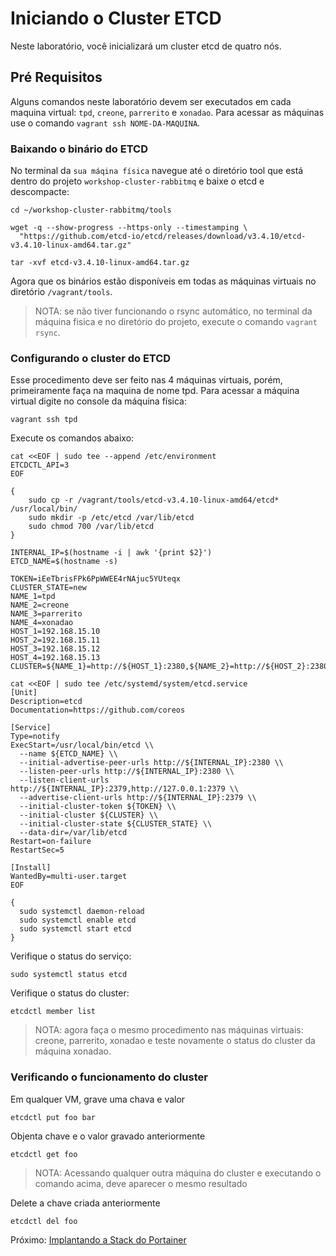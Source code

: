 # Iniciando o Cluster ETCD

Neste laboratório, você inicializará um cluster etcd de quatro nós.

## Pré Requisitos

Alguns comandos neste laboratório devem ser executados em cada maquina virtual: `tpd`, `creone`, `parrerito` e `xonadao`. Para acessar as máquinas use o comando `vagrant ssh NOME-DA-MAQUINA`.


### Baixando o binário do ETCD

No terminal da `sua máqina física` navegue até o diretório tool que está dentro do projeto `workshop-cluster-rabbitmq` e baixe o etcd e descompacte:

```
cd ~/workshop-cluster-rabbitmq/tools

wget -q --show-progress --https-only --timestamping \
  "https://github.com/etcd-io/etcd/releases/download/v3.4.10/etcd-v3.4.10-linux-amd64.tar.gz"

tar -xvf etcd-v3.4.10-linux-amd64.tar.gz  
```

Agora que os binários estão disponíveis em todas as máquinas virtuais no diretório `/vagrant/tools`.

> NOTA: se não tiver funcionando o rsync automático, no terminal da máquina fisica e no diretório do projeto, execute o comando `vagrant rsync`.


### Configurando o cluster do ETCD

Esse procedimento deve ser feito nas 4 máquinas virtuais, porém, primeiramente faça na maquina de nome tpd.
Para acessar a máquina virtual digite no console da máquina física:

```
vagrant ssh tpd
```


Execute os comandos abaixo:

```
cat <<EOF | sudo tee --append /etc/environment
ETCDCTL_API=3 
EOF

{
    sudo cp -r /vagrant/tools/etcd-v3.4.10-linux-amd64/etcd* /usr/local/bin/
    sudo mkdir -p /etc/etcd /var/lib/etcd
    sudo chmod 700 /var/lib/etcd
}

INTERNAL_IP=$(hostname -i | awk '{print $2}')
ETCD_NAME=$(hostname -s)

TOKEN=iEeTbrisFPk6PpWWEE4rNAjuc5YUteqx
CLUSTER_STATE=new
NAME_1=tpd
NAME_2=creone
NAME_3=parrerito
NAME_4=xonadao
HOST_1=192.168.15.10
HOST_2=192.168.15.11
HOST_3=192.168.15.12
HOST_4=192.168.15.13
CLUSTER=${NAME_1}=http://${HOST_1}:2380,${NAME_2}=http://${HOST_2}:2380,${NAME_3}=http://${HOST_3}:2380,${NAME_4}=http://${HOST_4}:2380

cat <<EOF | sudo tee /etc/systemd/system/etcd.service
[Unit]
Description=etcd
Documentation=https://github.com/coreos

[Service]
Type=notify
ExecStart=/usr/local/bin/etcd \\
  --name ${ETCD_NAME} \\
  --initial-advertise-peer-urls http://${INTERNAL_IP}:2380 \\
  --listen-peer-urls http://${INTERNAL_IP}:2380 \\
  --listen-client-urls http://${INTERNAL_IP}:2379,http://127.0.0.1:2379 \\
  --advertise-client-urls http://${INTERNAL_IP}:2379 \\
  --initial-cluster-token ${TOKEN} \\
  --initial-cluster ${CLUSTER} \\
  --initial-cluster-state ${CLUSTER_STATE} \\
  --data-dir=/var/lib/etcd
Restart=on-failure
RestartSec=5

[Install]
WantedBy=multi-user.target
EOF

{
  sudo systemctl daemon-reload
  sudo systemctl enable etcd
  sudo systemctl start etcd
}
```

Verifique o status do serviço:
```
sudo systemctl status etcd
```

Verifique o status do cluster:

```
etcdctl member list
```

> NOTA: agora faça o mesmo procedimento nas máquinas virtuais: creone, parrerito, xonadao e teste novamente o status do cluster da máquina xonadao.

### Verificando o funcionamento do cluster

Em qualquer VM, grave uma chava e valor

```
etcdctl put foo bar
```

Objenta chave e o valor gravado anteriormente

```
etcdctl get foo
```

> NOTA: Acessando qualquer outra máquina do cluster e executando o comando acima, deve aparecer o mesmo resultado

Delete a chave criada anteriormente

```
etcdctl del foo
```

Próximo: [Implantando a Stack do Portainer](docs/08-implantando-stack-portainer.md)